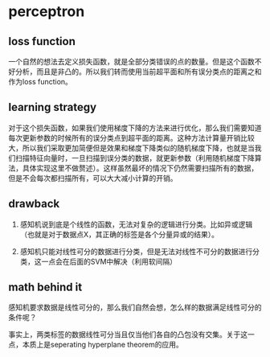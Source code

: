 # perceptron

## loss function
一个自然的想法去定义损失函数，就是全部分类错误的点的数量。但是这个函数不好分析，而且是非凸的。所以我们转而使用当前超平面和所有误分类点的距离之和作为loss function。

## learning strategy
对于这个损失函数，如果我们使用梯度下降的方法来进行优化，那么我们需要知道每次更新参数的时候所有的误分类点到超平面的距离。这种方法计算量开销比较大，所以我们采取更加简便但是效果和梯度下降类似的随机梯度下降，也就是当我们扫描特征向量时，一旦扫描到误分类的数据，就更新参数（利用随机梯度下降算法，具体实现这里不做赘述）。这样虽然最坏的情况下仍然需要扫描所有的数据，但是不会每次都扫描所有，可以大大减小计算的开销。

## drawback

1. 感知机说到底是个线性的函数，无法对复杂的逻辑进行分类。比如异或逻辑（也就是对于数据点X，其正确的标签是各个分量异或的结果）。

2. 感知机只能对线性可分的数据进行分类，但是无法对线性不可分的数据进行分类，这一点会在后面的SVM中解决（利用软间隔）

## math behind it
感知机要求数据是线性可分的，那么我们自然会想，怎么样的数据满足线性可分的条件呢？

事实上，两类标签的数据线性可分当且仅当他们各自的凸包没有交集。关于这一点，本质上是seperating hyperplane theorem的应用。


